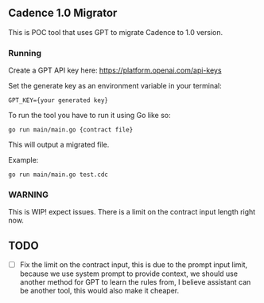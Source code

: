 ## Cadence 1.0 Migrator

This is POC tool that uses GPT to migrate Cadence to 1.0 version.

### Running
Create a GPT API key here: https://platform.openai.com/api-keys 

Set the generate key as an environment variable in your terminal:
```
GPT_KEY={your generated key}
```

To run the tool you have to run it using Go like so:

```
go run main/main.go {contract file}
```

This will output a migrated file.

Example:

```
go run main/main.go test.cdc
```

### WARNING
This is WIP! expect issues. There is a limit on the contract input length right now.

## TODO
- [ ] Fix the limit on the contract input, this is due to the prompt input limit, because we use system prompt to provide context, we should use another method for GPT to learn the rules from, I believe assistant can be another tool, this would also make it cheaper. 
